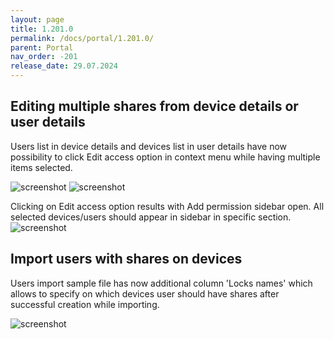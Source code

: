 ```yaml
---
layout: page
title: 1.201.0
permalink: /docs/portal/1.201.0/
parent: Portal
nav_order: -201
release_date: 29.07.2024
---
```


## Editing multiple shares from device details or user details

Users list in device details and devices list in user details have now possibility to click Edit access option in context menu while having multiple items selected.

![screenshot](/tedee-release-notes/docs/portal/assets/1.201.0_multi_edit_access_device.png)
![screenshot](/tedee-release-notes/docs/portal/assets/1.201.0_multi_edit_access_user.png)

Clicking on Edit access option results with Add permission sidebar open. All selected devices/users should appear in sidebar in specific section.
![screenshot](/tedee-release-notes/docs/portal/assets/1.201.0_multi_edit_access_sidebar.png)

## Import users with shares on devices

Users import sample file has now additional column 'Locks names' which allows to specify on which devices user should have shares after successful creation while importing.

![screenshot](/tedee-release-notes/docs/portal/assets/1.201.0_import_users_with_shares.png)